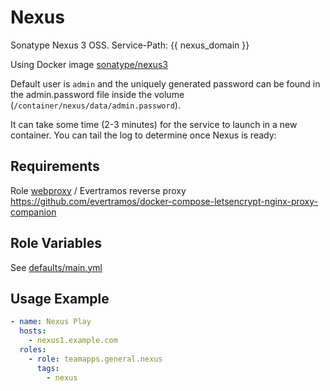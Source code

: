 # Nexus

Sonatype Nexus 3 OSS. Service-Path: {{ nexus_domain }}

Using Docker image [sonatype/nexus3](https://hub.docker.com/r/sonatype/nexus3/tags)

Default user is `admin` and the uniquely generated password can be found in the admin.password file inside the volume (`/container/nexus/data/admin.password`).

It can take some time (2-3 minutes) for the service to launch in a new container. You can tail the log to determine once Nexus is ready:

## Requirements

Role [webproxy](../webproxy/README.md) / Evertramos reverse proxy <https://github.com/evertramos/docker-compose-letsencrypt-nginx-proxy-companion>

## Role Variables

See [defaults/main.yml](defaults/main.yml)

## Usage Example

~~~yaml
- name: Nexus Play
  hosts:
    - nexus1.example.com
  roles:
    - role: teamapps.general.nexus
      tags:
        - nexus
~~~
